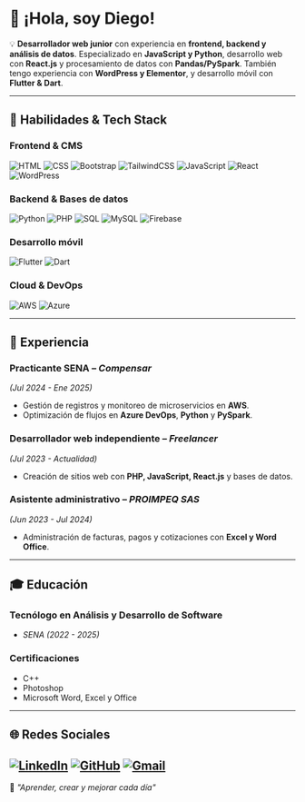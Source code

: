 # 👋 ¡Hola, soy Diego!  

💡 **Desarrollador web junior** con experiencia en **frontend, backend y análisis de datos**. Especializado en **JavaScript y Python**, desarrollo web con **React.js** y procesamiento de datos con **Pandas/PySpark**. También tengo experiencia con **WordPress y Elementor**, y desarrollo móvil con **Flutter & Dart**.  



---

## 🚀 **Habilidades & Tech Stack**  

### **Frontend & CMS**  
![HTML](https://img.shields.io/badge/HTML-E34F26?style=for-the-badge&logo=html5&logoColor=white)
![CSS](https://img.shields.io/badge/CSS-1572B6?style=for-the-badge&logo=css3&logoColor=white)
![Bootstrap](https://img.shields.io/badge/Bootstrap-7952B3?style=for-the-badge&logo=bootstrap&logoColor=white)
![TailwindCSS](https://img.shields.io/badge/TailwindCSS-38B2AC?style=for-the-badge&logo=tailwind-css&logoColor=white)
![JavaScript](https://img.shields.io/badge/JavaScript-F7DF1E?style=for-the-badge&logo=javascript&logoColor=black)
![React](https://img.shields.io/badge/React-61DAFB?style=for-the-badge&logo=react&logoColor=black)
![WordPress](https://img.shields.io/badge/WordPress-21759B?style=for-the-badge&logo=wordpress&logoColor=white)  

### **Backend & Bases de datos**  
![Python](https://img.shields.io/badge/Python-3776AB?style=for-the-badge&logo=python&logoColor=white)
![PHP](https://img.shields.io/badge/PHP-777BB4?style=for-the-badge&logo=php&logoColor=white)
![SQL](https://img.shields.io/badge/SQL-4479A1?style=for-the-badge&logo=mysql&logoColor=white)
![MySQL](https://img.shields.io/badge/MySQL-4479A1?style=for-the-badge&logo=mysql&logoColor=white)
![Firebase](https://img.shields.io/badge/Firebase-FFCA28?style=for-the-badge&logo=firebase&logoColor=black)  

### **Desarrollo móvil**  
![Flutter](https://img.shields.io/badge/Flutter-02569B?style=for-the-badge&logo=flutter&logoColor=white)
![Dart](https://img.shields.io/badge/Dart-0175C2?style=for-the-badge&logo=dart&logoColor=white)  

### **Cloud & DevOps**  
![AWS](https://img.shields.io/badge/AWS-232F3E?style=for-the-badge&logo=amazon-aws&logoColor=white)
![Azure](https://img.shields.io/badge/Azure-0078D4?style=for-the-badge&logo=microsoft-azure&logoColor=white)  

---

## 📌 **Experiencia**  

### **Practicante SENA** – *Compensar*  
*(Jul 2024 - Ene 2025)*  
- Gestión de registros y monitoreo de microservicios en **AWS**.  
- Optimización de flujos en **Azure DevOps**, **Python** y **PySpark**.  

### **Desarrollador web independiente** – *Freelancer*  
*(Jul 2023 - Actualidad)*  
- Creación de sitios web con **PHP, JavaScript, React.js** y bases de datos.  

### **Asistente administrativo** – *PROIMPEQ SAS*  
*(Jun 2023 - Jul 2024)*  
- Administración de facturas, pagos y cotizaciones con **Excel y Word Office**.  

---

## 🎓 **Educación**  

### **Tecnólogo en Análisis y Desarrollo de Software**  
- *SENA (2022 - 2025)*  

### **Certificaciones**  
- C++  
- Photoshop  
- Microsoft Word, Excel y Office  

---

## 🌐 **Redes Sociales**  

[![LinkedIn](https://img.shields.io/badge/LinkedIn-0077B5?style=for-the-badge&logo=linkedin&logoColor=white)](https://www.linkedin.com/in/diego-forero-b50998277/)
[![GitHub](https://img.shields.io/badge/GitHub-181717?style=for-the-badge&logo=github&logoColor=white)](https://github.com/DiegoF1027)
[![Gmail](https://img.shields.io/badge/diegoforero051@gmail.com-D14836?style=for-the-badge&logo=gmail&logoColor=white)](mailto:diegoforero051@gmail.com)
---

🚀 *"Aprender, crear y mejorar cada día"*  

